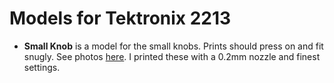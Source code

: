 # Models for Tektronix 2213

- **Small Knob** is a model for the small knobs. Prints should press on and fit snugly. See photos [here](https://mastodon.social/@tpolecat/114003344708944067). I printed these with a 0.2mm nozzle and finest settings.


